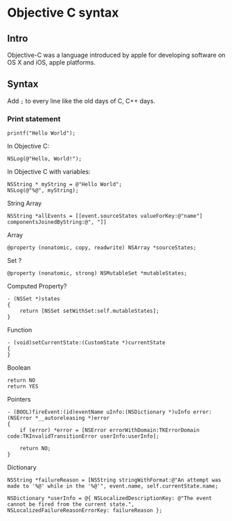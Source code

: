 # Objective C syntax
## Intro

Objective-C was a language introduced by apple for developing software on OS X and iOS, apple platforms.

## Syntax

Add `;` to every line like the old days of C, C++ days.

### Print statement

```objc
printf("Hello World");
```

In Objective C:

```objc
NSLog(@"Hello, World!");
```

In Objective C with variables:

```objc
NSString * myString = @"Hello World";
NSLog(@"%@", myString);
```

String Array

```objc
NSString *allEvents = [[event.sourceStates valueForKey:@"name"] componentsJoinedByString:@", "]] 
```

Array 
```objc
@property (nonatomic, copy, readwrite) NSArray *sourceStates;
```


Set ?
```objc
@property (nonatomic, strong) NSMutableSet *mutableStates;
```

Computed Property? 
```objc
- (NSSet *)states
{
    return [NSSet setWithSet:self.mutableStates];
}
```

Function

```objc
- (void)setCurrentState:(CustomState *)currentState
{
}
```

Boolean

```objc
return NO 
return YES
```


Pointers
```objc
- (BOOL)fireEvent:(id)eventName uInfo:(NSDictionary *)uInfo error:(NSError *__autoreleasing *)error
{
	if (error) *error = [NSError errorWithDomain:TKErrorDomain code:TKInvalidTransitionError userInfo:userInfo];

	return NO;
}
```

Dictionary

```objc
NSString *failureReason = [NSString stringWithFormat:@"An attempt was made to '%@' while in the '%@'", event.name, self.currentState.name;

NSDictionary *userInfo = @{ NSLocalizedDescriptionKey: @"The event cannot be fired from the current state.", NSLocalizedFailureReasonErrorKey: failureReason };
```